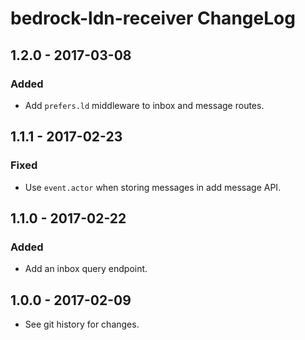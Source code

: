 # bedrock-ldn-receiver ChangeLog

## 1.2.0 - 2017-03-08

### Added
- Add `prefers.ld` middleware to inbox and message routes.

## 1.1.1 - 2017-02-23

### Fixed
- Use `event.actor` when storing messages in add message API.

## 1.1.0 - 2017-02-22

### Added
- Add an inbox query endpoint.

## 1.0.0 - 2017-02-09

- See git history for changes.
